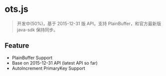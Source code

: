 # ots.js
> 开发中(50%)，基于 2015-12-31 版 API，支持 PlainBuffer，和官方最新版 java-sdk 保持同步。

## Feature
* PlainBuffer Support
* Base on 2015-12-31 API (latest API so far)
* AutoIncrement PrimaryKey Support